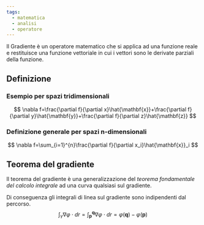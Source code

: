 ```yaml
---
tags:
  - matematica
  - analisi
  - operatore
---
```

Il Gradiente è un operatore matematico che si applica ad una funzione reale e restituisce una funzione vettoriale in cui i vettori sono le derivate parziali della funzione.
## Definizione
### Esempio per spazi tridimensionali
$$
\nabla f=\frac{\partial f}{\partial x}\hat{\mathbf{x}}+\frac{\partial f}{\partial y}\hat{\mathbf{y}}+\frac{\partial f}{\partial z}\hat{\mathbf{z}}
$$
### Definizione generale per spazi n-dimensionali
$$
\nabla f=\sum_{i=1}^{n}\frac{\partial f}{\partial x_i}\hat{\mathbf{x}}_i
$$
## Teorema del gradiente
Il teorema del gradiente è una generalizzazione del *teorema fondamentale del calcolo integrale* ad una curva qualsiasi sul gradiente.

Di conseguenza gli integrali di linea sul gradiente sono indipendenti dal percorso.
$$
\int_{\gamma}\nabla\varphi\cdot dr = \int_{\mathbf{p}}^{\mathbf{q}}\nabla\varphi\cdot dr = \varphi(\mathbf{q})-\varphi(\mathbf{p})
$$


